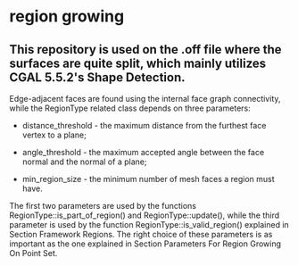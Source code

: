 # region growing

## This repository is used on the .off file where the surfaces are quite split, which mainly utilizes CGAL 5.5.2's Shape Detection.


Edge-adjacent faces are found using the internal face graph connectivity, while the RegionType related class depends on three parameters:

- distance_threshold - the maximum distance from the furthest face vertex to a plane;

- angle_threshold - the maximum accepted angle between the face normal and the normal of a plane;

- min_region_size - the minimum number of mesh faces a region must have.

The first two parameters are used by the functions RegionType::is_part_of_region() and RegionType::update(), while the third parameter is used by the function RegionType::is_valid_region() explained in Section Framework Regions. The right choice of these parameters is as important as the one explained in Section Parameters For Region Growing On Point Set.

